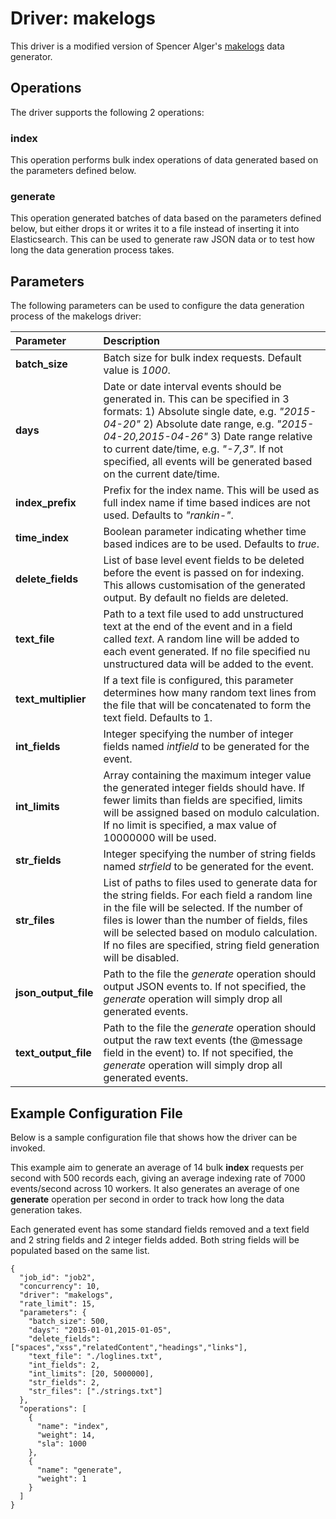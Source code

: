 # Driver: makelogs
This driver is a modified version of Spencer Alger's [makelogs](https://github.com/spalger/makelogs) data generator.

## Operations
The driver supports the following 2 operations:

### index
This operation performs bulk index operations of data generated based on the parameters defined below.

### generate
This operation generated batches of data based on the parameters defined below, but either drops it or writes it to a file instead of inserting it into Elasticsearch. This can be used to generate raw JSON data or to test how long the data generation process takes.

## Parameters
The following parameters can be used to configure the data generation process of the makelogs driver:

Parameter | Description
:------------ | :------------
**batch_size** | Batch size for bulk index requests. Default value is *1000*.
**days** | Date or date interval events should be generated in. This can be specified in 3 formats: 1) Absolute single date, e.g. *"2015-04-20"* 2) Absolute date range, e.g. *"2015-04-20,2015-04-26"* 3) Date range relative to current date/time, e.g. *"-7,3"*. If not specified, all events will be generated based on the current date/time.
**index_prefix** | Prefix for the index name. This will be used as full index name if time based indices are not used. Defaults to *"rankin-"*.
**time_index** | Boolean parameter indicating whether time based indices are to be used. Defaults to *true*.
**delete_fields** | List of base level event fields to be deleted before the event is passed on for indexing. This allows customisation of the generated output. By default no fields are deleted.
**text_file** | Path to a text file used to add unstructured text at the end of the event and in a field called *text*. A random line will be added to each event generated. If no file specified nu unstructured data will be added to the event.
**text_multiplier** | If a text file is configured, this parameter determines how many random text lines from the file that will be concatenated to form the text field. Defaults to 1.
**int_fields** | Integer specifying the number of integer fields named *intfield<N>* to be generated for the event.
**int_limits** | Array containing the maximum integer value the generated integer fields should have. If fewer limits than fields are specified, limits will be assigned based on modulo calculation. If no limit is specified, a max value of 10000000 will be used.
**str_fields** | Integer specifying the number of string fields named *strfield<N>* to be generated for the event.
**str_files** | List of paths to files used to generate data for the string fields. For each field a random line in the file will be selected. If the number of files is lower than the number of fields, files will be selected based on modulo calculation. If no files are specified, string field generation will be disabled.
**json_output_file** | Path to the file the *generate* operation should output JSON events to. If not specified, the *generate* operation will simply drop all generated events.
**text_output_file** | Path to the file the *generate* operation should output the raw text events (the @message field in the event) to. If not specified, the *generate* operation will simply drop all generated events.


## Example Configuration File
Below is a sample configuration file that shows how the driver can be invoked. 

This example aim to generate an average of 14 bulk **index** requests per second with 500 records each, giving an average indexing rate of 7000 events/second across 10 workers. It also generates an average of one **generate** operation per second in order to track how long the data generation takes.

Each generated event has some standard fields removed and a text field and 2 string fields and 2 integer fields added. Both string fields will be populated based on the same list.

```
{
  "job_id": "job2",
  "concurrency": 10,
  "driver": "makelogs",
  "rate_limit": 15,
  "parameters": {
    "batch_size": 500,
    "days": "2015-01-01,2015-01-05",
    "delete_fields": ["spaces","xss","relatedContent","headings","links"],
    "text_file": "./loglines.txt",
    "int_fields": 2,
    "int_limits": [20, 5000000],
    "str_fields": 2,
    "str_files": ["./strings.txt"]
  },
  "operations": [
    {
      "name": "index",
      "weight": 14,
      "sla": 1000
    },
    {
      "name": "generate",
      "weight": 1
    }
  ]
}
```
